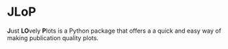 # JLoP

**J**ust **LO**vely  **P**lots is a Python package that offers a a quick and easy way of making publication quality plots.  


